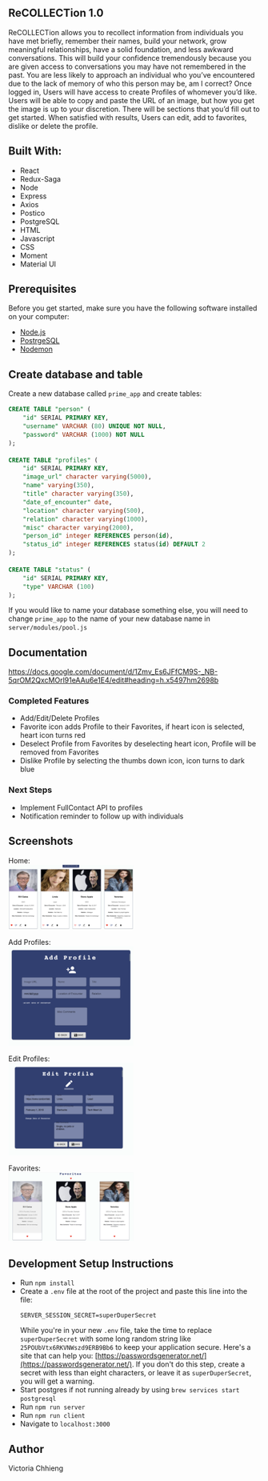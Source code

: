 ## ReCOLLECTion 1.0
ReCOLLECTion allows you to recollect information from individuals you have met briefly, remember their names, build your network, grow meaningful relationships, have a solid foundation, and less awkward conversations. This will build your confidence tremendously because you are given access to conversations you may have not remembered in the past. You are less likely to approach an individual who you’ve encountered due to the lack of memory of who this person may be, am I correct? Once logged in, Users will have access to create Profiles of whomever you’d like. Users will be able to copy and paste the URL of an image, but how you get the image is up to your discretion. There will be sections that you’d fill out to get started. When satisfied with results, Users can edit, add to favorites, dislike or delete the profile. 

## Built With:

* React
* Redux-Saga
* Node
* Express
* Axios
* Postico
* PostgreSQL
* HTML
* Javascript
* CSS
* Moment
* Material UI

## Prerequisites

Before you get started, make sure you have the following software installed on your computer:

- [Node.js](https://nodejs.org/en/)
- [PostrgeSQL](https://www.postgresql.org/)
- [Nodemon](https://nodemon.io/)

## Create database and table

Create a new database called `prime_app` and create tables:

```SQL
CREATE TABLE "person" (
    "id" SERIAL PRIMARY KEY,
    "username" VARCHAR (80) UNIQUE NOT NULL,
    "password" VARCHAR (1000) NOT NULL
);

CREATE TABLE "profiles" (
    "id" SERIAL PRIMARY KEY,
    "image_url" character varying(5000),
    "name" varying(350),
    "title" character varying(350),
    "date_of_encounter" date,
    "location" character varying(500),
    "relation" character varying(1000),
    "misc" character varying(2000),
    "person_id" integer REFERENCES person(id),
    "status_id" integer REFERENCES status(id) DEFAULT 2
);

CREATE TABLE "status" (
    "id" SERIAL PRIMARY KEY,
    "type" VARCHAR (100)
);
```

If you would like to name your database something else, you will need to change `prime_app` to the name of your new database name in `server/modules/pool.js`

## Documentation
https://docs.google.com/document/d/1Zmv_Es6JFfCM9S-_NB-5qrOM2QxcMOrl91eAAu6e1E4/edit#heading=h.x5497hm2698b

### Completed Features

* Add/Edit/Delete Profiles
* Favorite icon adds Profile to their Favorites, if heart icon is selected, heart icon turns red
* Deselect Profile from Favorites by deselecting heart icon, Profile will be removed from Favorites 
* Dislike Profile by selecting the thumbs down icon, icon turns to dark blue

### Next Steps
* Implement FullContact API to profiles
* Notification reminder to follow up with individuals 

## Screenshots

Home:\
<img src="public/screenshots/profiles.png" width="250px">

Add Profiles:\
<img src="public/screenshots/add.png" width="250px">

Edit Profiles:\
<img src="public/screenshots/edit.png" width="250px">

Favorites:\
<img src="public/screenshots/favorites.png" width="250px">

## Development Setup Instructions

* Run `npm install`
* Create a `.env` file at the root of the project and paste this line into the file:
    ```
    SERVER_SESSION_SECRET=superDuperSecret
    ```
    While you're in your new `.env` file, take the time to replace `superDuperSecret` with some long random string like `25POUbVtx6RKVNWszd9ERB9Bb6` to keep your application secure. Here's a site that can help you: [https://passwordsgenerator.net/](https://passwordsgenerator.net/). If you don't do this step, create a secret with less than eight characters, or leave it as `superDuperSecret`, you will get a warning.
* Start postgres if not running already by using `brew services start postgresql`
* Run `npm run server`
* Run `npm run client`
* Navigate to `localhost:3000`

## Author
Victoria Chhieng
